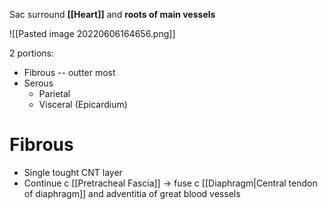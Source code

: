 Sac surround **[[Heart]]** and **roots of main vessels**

![[Pasted image 20220606164656.png]]

2 portions: 
- Fibrous -- outter most
- Serous
	- Parietal
	- Visceral (Epicardium)

# Fibrous
- Single tought CNT layer
- Continue c [[Pretracheal Fascia]] → fuse c [[Diaphragm|Central tendon of diaphragm]] and adventitia of great blood vessels